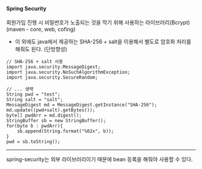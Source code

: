 #### Spring Security
회원가입 진행 시 비밀번호가 노출되는 것을 막기 위해 사용하는 라이브러리(Bcrypt)<br>
(maven - core, web, cofing)
- 이 외에도 java에서 제공하는 SHA-256 + salt을 이용해서 별도로 암호화 처리를 해줘도 된다. (단방향성)

```
// SHA-256 + salt 사용
import java.security.MessageDigest;
import java.security.NoSuchAlgorithmException;
import java.security.SecureRandom;

// ... 생략
String pwd = "test";
String salt = "salt";
MessageDigest md = MessageDigest.getInstance("SHA-256");
md.update((pwd+salt).getBytes());
byte[] pwdArr = md.digest();
StringBuffer sb = new StringBuffer();
for(byte b : pwdArr){
    sb.append(String.format("%02x", b));
}
pwd = sb.toString();
```

<hr>
spring-security는 외부 라이브러리이기 때문에 bean 등록을 해줘야 사용할 수 있다.

